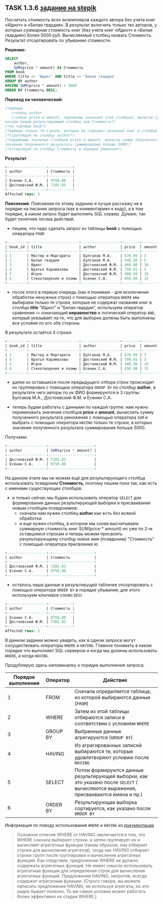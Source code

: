 ## TASK 1.3.6 [задание на stepik](https://stepik.org/lesson/297515/step/8?unit=279275)
Посчитать стоимость всех экземпляров каждого автора без учета книг «Идиот» и «Белая гвардия». В результат включить только тех
авторов, у которых суммарная стоимость книг (без учета книг «Идиот» и «Белая гвардия») более 5000 руб. Вычисляемый столбец
назвать Стоимость. Результат отсортировать по убыванию стоимости.

**Решение:**

```SQL
SELECT 
    author,
    SUM(price * amount) AS Стоимость
FROM book
WHERE title <> 'Идиот' AND title <> 'Белая гвардия'
GROUP BY author
HAVING SUM(price * amount) > 5000
ORDER BY Стоимость DESC;
```

**Перевод на человеческий:**

```SQL
/*выбери
   столбец author
   столбцы price и amount, перемножь значения этих столбцов, вычисли сумму полученного результата умножения построчно,
назови новый результирующий столбец как Стоимость*/
/*из таблицы book*/
/*выбери только те строки, которые не содержат названия книг в столбце title "Идиот" и "Белая гвардия"*/
/*сгруппируй по столбцу author*/
/*перемножь значения столбцов price и amount, вычисли сумму полученного результата, и выбери только те строки, в которых
значение полученного результата суммирования больше 5000*/
/*отсортируй по столбцу Стоимость в порядке убывания*/
```

**Результат**

```SQL
+------------------+-----------+
| author           | Стоимость |
+------------------+-----------+
| Есенин С.А.      | 9750.00   |
| Достоевский Ф.М. | 7202.03   |
+------------------+-----------+
Affected rows: 2
```

**Пояснения**:
Пояснения по этому заданию я лучше расскажу не в порядке на писания запроса (как в комментариях к коду), а в том порядке, в каком запрос будет выполнять SQL
сервер. Думаю, так будет понятнее логика действий.

- пишем, что надо сделать запрос из таблицы **book** с помощью оператора ```FROM```

```SQL
+---------+-----------------------+------------------+--------+--------+
| book_id | title                 | author           | price  | amount |
+---------+-----------------------+------------------+--------+--------+
| 1       | Мастер и Маргарита    | Булгаков М.А.    | 670.99 | 3      |
| 2       | Белая гвардия         | Булгаков М.А.    | 540.50 | 5      |
| 3       | Идиот                 | Достоевский Ф.М. | 460.00 | 10     |
| 4       | Братья Карамазовы     | Достоевский Ф.М. | 799.01 | 3      |
| 5       | Игрок                 | Достоевский Ф.М. | 480.50 | 10     |
| 6       | Стихотворения и поэмы | Есенин С.А.      | 650.00 | 15     |
+---------+-----------------------+------------------+--------+--------+
```

- после этого в первую очередь (как я понимаю - для исключения обработки ненужных строк) с помощью оператора ```WHERE``` мы выбираем только те строки,
которые не содержат названия книг в столбце **title** "Идиот" и "Белая гвардия", используем оператор сравнения  ```<>``` означающий **неравенство**
и логический оператор ```AND```, который указывает на то, что для выборки должны быть выполнены все условия по его обе стороны

В результате остаётся 4 строки:

```SQL
+---------+-----------------------+------------------+--------+--------+
| book_id | title                 | author           | price  | amount |
+---------+-----------------------+------------------+--------+--------+
| 1       | Мастер и Маргарита    | Булгаков М.А.    | 670.99 | 3      |
| 4       | Братья Карамазовы     | Достоевский Ф.М. | 799.01 | 3      |
| 5       | Игрок                 | Достоевский Ф.М. | 480.50 | 10     |
| 6       | Стихотворения и поэмы | Есенин С.А.      | 650.00 | 15     |
+---------+-----------------------+------------------+--------+--------+
```

- далее из оставшихся после предыдущего отбора строк происходит их группировка с помощью оператора ```GROUP BY``` по столбцу **author**, в результате чего
авторы по их ФИО формируются в 3 группы: Булгаков М.А., Достоевский Ф.М. и Есенин С.А.

- теперь будем работать с данными по каждой группе: нам нужно перемножить значения столбцов **price** и **amount**, вычислить сумму
полученного результата умножения с помощью оператора ```SUM``` и выбрать с помощью оператора ```HAVING``` только те строки, в которых значение
полученного результата суммирования больше 5000.

Получаем:

```SQL
+------------------+---------------------+
| author           | SUM(price * amount) |
+------------------+---------------------+
| Достоевский Ф.М. | 7202.03             |
| Есенин С.А.      | 9750.00             |
+------------------+---------------------+
```

На данном этапе мы не можем ещё для результирующего столбца использовать псевдоним **Стоимость**, поэтому пишем пока так, как есть с именами существующих
столбцов.

- и только сейчас мы будем использовать оператор ```SELECT``` для формирования данных результирующей выборки и присваивания новым столбцам псевдонимов:
   - сначала нам нужен столбец **author** как есть без всякой обработки
   - и еще нужен столбец, в котором мы снова высчитываем суммарную стоимость книг SUM(price * amount) но уже по 2-м оставшимся строкам
  и теперь можем присвоить результирующему столбцу новое имя (псевдоним) "Стоимость" с помощью оператора присвоения ```AS```

```SQL
+------------------+---------------------+
| author           | Стоимость           |
+------------------+---------------------+
| Достоевский Ф.М. | 7202.03             |
| Есенин С.А.      | 9750.00             |
+------------------+---------------------+
```
- осталось наши данные в результирущей табличке отсортировать с помощью оператора ```ORDER BY``` в порядке убывания, для этого используем ключевое слово
```DESC```

```SQL
+------------------+-----------+
| author           | Стоимость |
+------------------+-----------+
| Есенин С.А.      | 9750.00   |
| Достоевский Ф.М. | 7202.03   |
+------------------+-----------+
Affected rows: 2
```

В данном задании можно увидеть, как в одном запросе могут сосуществовать операторы ```WHERE``` и ```HAVING```. Главное понимать в каком порядке что
выполняет SQL сервером и когда мы должны использовать ```WHERE```, а когда ```HAVING```.

Продублирую здесь напоминалку о порядке выполнения запроса:

|Порядок выполнения|Оператор              |Действие                                                                                                       |
|------------------|----------------------|---------------------------------------------------------------------------------------------------------------|
|1                 |FROM                  |Сначала определяется таблица, из которой выбираются данные (```FROM```)                                        |
|2                 |WHERE                 |Затем из этой таблицы отбираются записи в соответствии с условием ```WHERE```                                  |
|3                 |GROUP BY              |Выбранные данные агрегируются (```GROUP BY```)                                                                 |
|4                 |HAVING                |Из агрегированных записей выбираются те, которые удовлетворяют условию после ```HAVING```                      |
|5                 |SELECT                |Потом формируются данные результирующей выборки, как это указано после ```SELECT``` ( вычисляются выражения, присваиваются имена и пр.)                                                                                                                                |
|6                 |ORDER BY              |Результирующая выборка сортируется, как указано после ```ORDER BY```                                           |


Информация по поводу использования ```WHERE``` и ```HAVING``` из [документации](https://postgrespro.ru/docs/postgrespro/11/tutorial-agg)
>Основное отличие WHERE от HAVING заключается в том, что WHERE сначала выбирает строки, а затем группирует их и вычисляет агрегатные функции
>(таким образом, она отбирает строки для вычисления агрегатов), тогда как HAVING отбирает строки групп после группировки и вычисления агрегатных функций.
>Как следствие, предложение WHERE не должно содержать агрегатных функций.
>Не имеет смысла использовать агрегатные функции для определения строк для вычисления агрегатных функций.
>Предложение HAVING, напротив, всегда содержит агрегатные функции. (Строго говоря, вы можете написать предложение HAVING, не используя агрегаты,
>но это редко бывает полезно. То же самое условие может работать более эффективно на стадии WHERE.)
